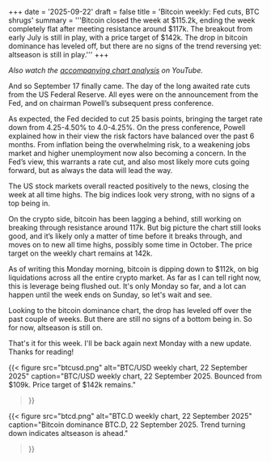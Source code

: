 +++
date = '2025-09-22'
draft = false
title = 'Bitcoin weekly: Fed cuts, BTC shrugs'
summary = '''Bitcoin closed the week at $115.2k, ending the week completely flat after
meeting resistance around $117k. The breakout from early July is still in play,
with a price target of $142k. The drop in bitcoin dominance has leveled off,
but there are no signs of the trend reversing yet: altseason is still in play.'''
+++

*Also watch the [accompanying chart analysis](https://youtu.be/OJjRdnkHyts) on YouTube.*

And so September 17 finally came. The day of the long awaited rate cuts from the
US Federal Reserve. All eyes were on the announcement from the Fed, and on
chairman Powell’s subsequent press conference.

As expected, the Fed decided to cut 25 basis points, bringing the target rate
down from 4.25-4.50% to 4.0-4.25%. On the press conference, Powell explained how
in their view the risk factors have balanced over the past 6 months. From
inflation being the overwhelming risk, to a weakening jobs market and higher
unemployment now also becoming a concern. In the Fed’s view, this warrants a
rate cut, and also most likely more cuts going forward, but as always the data
will lead the way.

The US stock markets overall reacted positively to the news, closing the week at
all time highs. The big indices look very strong, with no signs of a top being
in.

On the crypto side, bitcoin has been lagging a behind, still working on breaking
through resistance around 117k. But big picture the chart still looks good, and
it’s likely only a matter of time before it breaks through, and moves on to new
all time highs, possibly some time in October. The price target on the weekly
chart remains at 142k.

As of writing this Monday morning, bitcoin is dipping down to $112k, on big
liquidations across all the entire crypto market. As far as I can tell right
now, this is leverage being flushed out. It's only Monday so far, and a lot can
happen until the week ends on Sunday, so let's wait and see.

Looking to the bitcoin dominance chart, the drop has leveled off over the past
couple of weeks. But there are still no signs of a bottom being in. So for now,
altseason is still on.

That's it for this week. I'll be back again next Monday with a new update.
Thanks for reading!

{{< figure
    src="btcusd.png"
    alt="BTC/USD weekly chart, 22 September 2025"
    caption="BTC/USD weekly chart, 22 September 2025. Bounced from $109k. Price target of $142k remains."
>}}

{{< figure
    src="btcd.png"
    alt="BTC.D weekly chart, 22 September 2025"
    caption="Bitcoin dominance BTC.D, 22 September 2025. Trend turning down indicates altseason is ahead."
>}}
